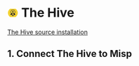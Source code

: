 # ![](img/thehive_25.png) The Hive

[The Hive source installation](https://docs.thehive-project.org/thehive/installation-and-configuration/installation/step-by-step-guide/)

## 1. Connect The Hive to Misp
